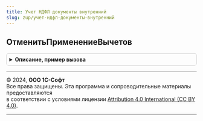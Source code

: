 ```yaml
---
title: Учет НДФЛ документы внутренний
slug: zup/учет-ндфл-документы-внутренний
---
```



## ОтменитьПрименениеВычетов
<details style="margin: 1em 0; padding: 0.5em; border: 1px solid #ccc; border-radius: 6px;">

<summary style="font-weight: bold; cursor: pointer;">Описание, пример вызова</summary>

```bsl

Процедура ОтменитьПрименениеВычетов(Регистратор, Сотрудник) Экспорт
```

Пример вызова
```bsl
УчетНДФЛДокументыВнутренний.ОтменитьПрименениеВычетов(Регистратор, Сотрудник) 
```
</details>

---

© 2024, **ООО 1С-Софт**  
Все права защищены. Эта программа и сопроводительные материалы предоставляются  
в соответствии с условиями лицензии [Attribution 4.0 International (CC BY 4.0)](https://creativecommons.org/licenses/by/4.0/legalcode).

---

